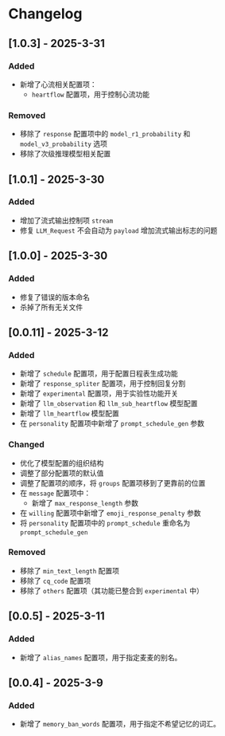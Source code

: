 # Changelog

## [1.0.3] - 2025-3-31
### Added
- 新增了心流相关配置项：
  - `heartflow` 配置项，用于控制心流功能

### Removed
- 移除了 `response` 配置项中的 `model_r1_probability` 和 `model_v3_probability` 选项
- 移除了次级推理模型相关配置

## [1.0.1] - 2025-3-30
### Added
- 增加了流式输出控制项 `stream`
- 修复 `LLM_Request` 不会自动为 `payload` 增加流式输出标志的问题

## [1.0.0] - 2025-3-30
### Added
- 修复了错误的版本命名
- 杀掉了所有无关文件

## [0.0.11] - 2025-3-12
### Added
- 新增了 `schedule` 配置项，用于配置日程表生成功能
- 新增了 `response_spliter` 配置项，用于控制回复分割
- 新增了 `experimental` 配置项，用于实验性功能开关
- 新增了 `llm_observation` 和 `llm_sub_heartflow` 模型配置
- 新增了 `llm_heartflow` 模型配置
- 在 `personality` 配置项中新增了 `prompt_schedule_gen` 参数

### Changed
- 优化了模型配置的组织结构
- 调整了部分配置项的默认值
- 调整了配置项的顺序，将 `groups` 配置项移到了更靠前的位置
- 在 `message` 配置项中：
  - 新增了 `max_response_length` 参数
- 在 `willing` 配置项中新增了 `emoji_response_penalty` 参数
- 将 `personality` 配置项中的 `prompt_schedule` 重命名为 `prompt_schedule_gen`

### Removed
- 移除了 `min_text_length` 配置项
- 移除了 `cq_code` 配置项
- 移除了 `others` 配置项（其功能已整合到 `experimental` 中）

## [0.0.5] - 2025-3-11
### Added
- 新增了 `alias_names` 配置项，用于指定麦麦的别名。

## [0.0.4] - 2025-3-9
### Added
- 新增了 `memory_ban_words` 配置项，用于指定不希望记忆的词汇。